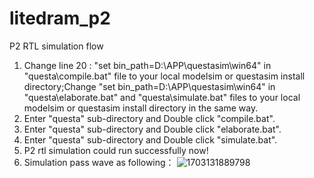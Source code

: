 # litedram_p2
P2 RTL simulation flow
1. Change line 20 : "set bin_path=D:\\APP\\questasim\\win64" in "questa\compile.bat" file to your local modelsim or questasim install directory;Change "set bin_path=D:\\APP\\questasim\\win64" in "questa\elaborate.bat" and  "questa\simulate.bat" files to your local modelsim or questasim install directory in the same way.
2. Enter "questa" sub-directory and Double click "compile.bat".
3. Enter "questa" sub-directory and Double click "elaborate.bat".
4. Enter "questa" sub-directory and Double click "simulate.bat".
5. P2 rtl simulation could run successfully now!
6. Simulation pass wave as following：
   ![1703131889798](https://github.com/chinafpga/litedram_p2/assets/522003/f369f022-d456-4d3c-853d-559a2420c1f3)

